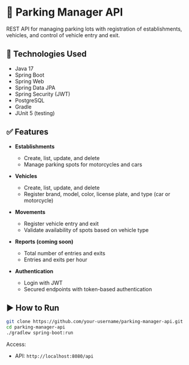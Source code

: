 # 🚗 Parking Manager API

REST API for managing parking lots with registration of establishments, vehicles, and control of vehicle entry and exit.

## 🔧 Technologies Used

* Java 17
* Spring Boot
* Spring Web
* Spring Data JPA
* Spring Security (JWT)
* PostgreSQL
* Gradle
* JUnit 5 (testing)

## ✅ Features

* **Establishments**

  * Create, list, update, and delete
  * Manage parking spots for motorcycles and cars

* **Vehicles**

  * Create, list, update, and delete
  * Register brand, model, color, license plate, and type (car or motorcycle)

* **Movements**

  * Register vehicle entry and exit
  * Validate availability of spots based on vehicle type

* **Reports (coming soon)**

  * Total number of entries and exits
  * Entries and exits per hour

* **Authentication**

  * Login with JWT
  * Secured endpoints with token-based authentication

## ▶️ How to Run

```bash
git clone https://github.com/your-username/parking-manager-api.git
cd parking-manager-api
./gradlew spring-boot:run
```

Access:

* API: `http://localhost:8080/api`
